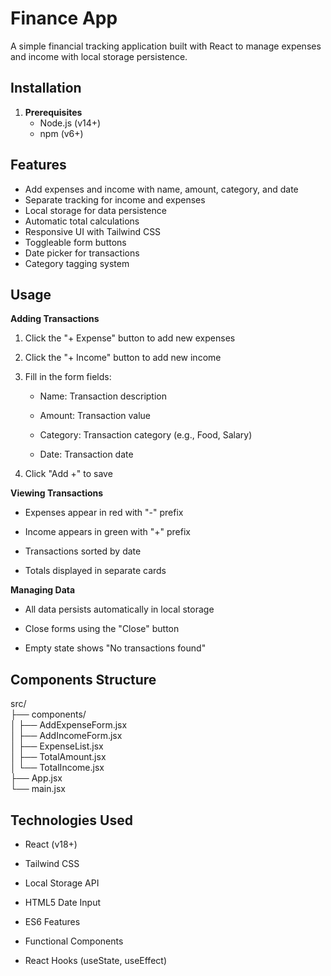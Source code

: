 # Finance App

A simple financial tracking application built with React to manage expenses and income with local storage persistence.

## Installation

1. **Prerequisites**
   - Node.js (v14+)
   - npm (v6+)


## Features

- Add expenses and income with name, amount, category, and date
- Separate tracking for income and expenses
- Local storage for data persistence
- Automatic total calculations
- Responsive UI with Tailwind CSS
- Toggleable form buttons
- Date picker for transactions
- Category tagging system

## Usage

**Adding Transactions**
1. Click the "+ Expense" button to add new expenses

2. Click the "+ Income" button to add new income

3. Fill in the form fields:

   - Name: Transaction description

   - Amount: Transaction value

   - Category: Transaction category (e.g., Food, Salary)

   - Date: Transaction date

4. Click "Add +" to save

**Viewing Transactions**
- Expenses appear in red with "-" prefix

- Income appears in green with "+" prefix

- Transactions sorted by date

- Totals displayed in separate cards

**Managing Data**
- All data persists automatically in local storage

- Close forms using the "Close" button

- Empty state shows "No transactions found"

 ## Components Structure
src/  
├── components/  
│   ├── AddExpenseForm.jsx  
│   ├── AddIncomeForm.jsx  
│   ├── ExpenseList.jsx  
│   ├── TotalAmount.jsx  
│   └── TotalIncome.jsx  
├── App.jsx  
└── main.jsx  

## Technologies Used
- React (v18+)

- Tailwind CSS

- Local Storage API

- HTML5 Date Input

- ES6 Features

- Functional Components

- React Hooks (useState, useEffect)
